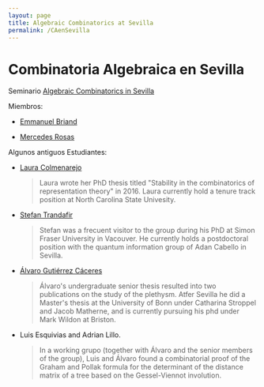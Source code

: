 ```yaml
---
layout: page
title: Algebraic Combinatorics at Sevilla
permalink: /CAenSevilla
---
```



# Combinatoria Algebraica en Sevilla


Seminario [Algebraic Combinatorics in Sevilla](https://personal.us.es/mrosas/combinatoria_algebraica_en_Sevilla/)


Miembros:

- [Emmanuel Briand](http://emmanuel.jean.briand.free.fr/)


- [Mercedes Rosas](https://mhrosas.github.io/)


Algunos antiguos Estudiantes:

- [Laura Colmenarejo](https://sites.google.com/view/l-colmenarejo/home)
  > Laura wrote her PhD thesis titled "Stability in the combinatorics of representation theory" in 2016.
  > Laura currently hold a tenure track position at North Carolina State Univesity.
  
- [Stefan Trandafir](https://www.researchgate.net/profile/Stefan-Trandafir)
  > Stefan was a frecuent visitor to the group during his PhD at
  >  Simon Fraser University in Vacouver. He currently holds a
  > postdoctoral position with the quantum information group of
  >  Adan Cabello in Sevilla.
- [Álvaro Gutiérrez Cáceres](https://sites.google.com/view/gutierrez-caceres/)

  > Álvaro's undergraduate senior thesis resulted into two publications
  > on the study of the plethysm. Atfer Sevilla he did a Master's
  >  thesis at the University of Bonn under Catharina Stroppel
  > and Jacob Matherne, and is currently pursuing his phd under
  > Mark Wildon at Briston.

- Luis Esquivias and Adrian Lillo.
   > In a working grupo (together with Álvaro and the senior
   > members of the group), Luis and Álvaro found a combinatorial proof
   >  of the Graham and Pollak formula for the determinant of the
   > distance matrix of a tree based on the Gessel-Viennot involution.







